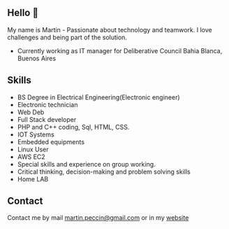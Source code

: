 

## Hello 👋

My name is Martin - Passionate about technology and teamwork. I love challenges and being part of the solution.

* Currently working as IT manager for Deliberative Council Bahia Blanca, Buenos Aires

## Skills
* BS Degree in Electrical Engineering(Electronic engineer)
* Electronic technician
* Web Deb
* Full Stack developer
* PHP and C++ coding, Sql, HTML, CSS.
* IOT Systems
* Embedded equipments
* Linux User
* AWS EC2
* Special skills and experience on group working.
* Critical thinking, decision-making and problem solving skills
* Home LAB

## Contact

Contact me by mail martin.peccin@gmail.com or in my [website](https://www.martinpeccin.com)
